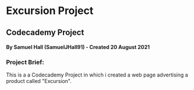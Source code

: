 # Excursion Project
## Codecademy Project
#### By Samuel Hall (SamuelJHall91) - Created 20 August 2021
### Project Brief:
This is a a Codecademy Project in which i created a web page advertising a product called "Excursion".